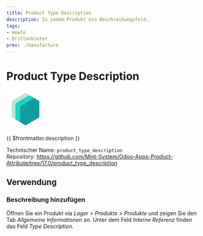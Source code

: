 ```yaml
---
title: Product Type Description
description: Zu jedem Produkt ein Beschreibungsfeld.
tags:
- HowTo
- Drittanbieter
prev: ./manufacture
---
```

# Product Type Description
![icon_oms_box](attachments/icons_odoo_mint_system.png)

{{ $frontmatter.description }}

Technischer Name: `product_type_description`\
Repository: <https://github.com/Mint-System/Odoo-Apps-Product-Attribute/tree/17.0/product_type_description>

## Verwendung

### Beschreibung hinzufügen

Öffnen Sie ein Produkt via *Lager > Produkte > Produkte* und zeigen Sie den Tab *Allgemeine Informationen* an. Unter dem Feld *Interne Referenz* finden das Feld *Type Description*.